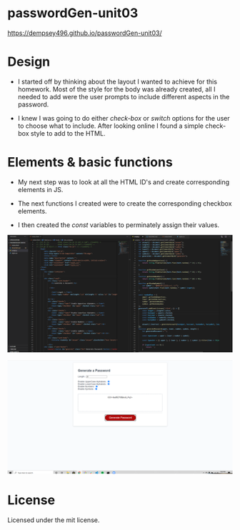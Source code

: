 # passwordGen-unit03

https://dempsey496.github.io/passwordGen-unit03/

# Design 

* I started off by thinking about the layout I wanted to achieve for this homework. Most of the style for the body was already created, all I needed to add were the user prompts to include different aspects in the password.

* I knew I was going to do either _check-box_ or _switch_ options for the user to choose what to include. After looking online I found a simple check-box style to add to the HTML.

# Elements & basic functions

* My next step was to look at all the HTML ID's and create corresponding elements in JS.

* The next functions I created were to create the corresponding checkbox elements.

* I then created the _const_ variables to perminately assign their values.

![image of jsPassword code](https://github.com/Dempsey496/passwordGen-unit03/blob/master/Screenshot%202020-09-23%20210156.png)

![image of jsPassword site](https://github.com/Dempsey496/passwordGen-unit03/blob/master/Screenshot%202020-09-23%20210221.png)


# License

Licensed under the mit license.